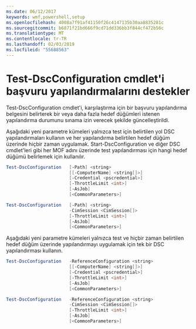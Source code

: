 ```yaml
---
ms.date: 06/12/2017
keywords: wmf,powershell,setup
ms.openlocfilehash: 4008a7f91af41150f26c4147135b30aa8835281c
ms.sourcegitcommit: b6871f21bd666f9cd71dd336bb3f844cf472b56c
ms.translationtype: MT
ms.contentlocale: tr-TR
ms.lasthandoff: 02/03/2019
ms.locfileid: "55688563"
---
```

# <a name="test-dscconfiguration-cmdlet-supports-reference-configurations"></a>Test-DscConfiguration cmdlet'i başvuru yapılandırmalarını destekler

Test-DscConfiguration cmdlet'i, karşılaştırma için bir başvuru yapılandırma belgesini belirterek bir veya daha fazla hedef düğümleri istenen yapılandırma durumunu sınama izin verecek şekilde güncelleştirildi.

Aşağıdaki yeni parametre kümeleri yalnızca test için belirtilen yol DSC yapılandırmaları kullanın ve her yapılandırma belirtilen hedef düğüm üzerinde hiçbir zaman uygulamak. Start-DscConfiguration ve diğer DSC cmdlet'leri gibi her MOF adını üzerinde test yapılandırması için hangi hedef düğümü belirlemek için kullanılır.

```powershell
Test-DscConfiguration   [-Path] <string>
                        [[-ComputerName] <string[]>]
                        [-Credential <pscredential>]
                        [-ThrottleLimit <int>]
                        [-AsJob]
                        [<CommonParameters>]

Test-DscConfiguration   [-Path] <string>
                        -CimSession <CimSession[]>
                        [-ThrottleLimit <int>]
                        [-AsJob]
                        [<CommonParameters>]
```

Aşağıdaki yeni parametre kümeleri yalnızca test ve hiçbir zaman belirtilen hedef düğüm üzerinde yapılandırmayı uygulamak için tek bir DSC yapılandırması kullanın.

```powershell
Test-DscConfiguration   -ReferenceConfiguration <string>
                        [[-ComputerName] <string[]>]
                        [-Credential <pscredential>]
                        [-ThrottleLimit <int>]
                        [-AsJob]
                        [<CommonParameters>]

Test-DscConfiguration   -ReferenceConfiguration <string>
                        -CimSession <CimSession[]>
                        [-ThrottleLimit <int>]
                        [-AsJob]
                        [<CommonParameters>]
```
